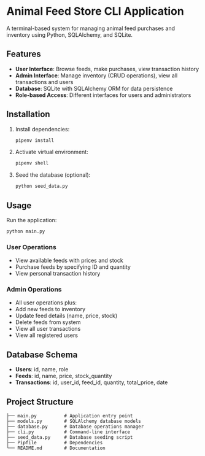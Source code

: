 # Animal Feed Store CLI Application

A terminal-based system for managing animal feed purchases and inventory using Python, SQLAlchemy, and SQLite.

## Features

- **User Interface**: Browse feeds, make purchases, view transaction history
- **Admin Interface**: Manage inventory (CRUD operations), view all transactions and users
- **Database**: SQLite with SQLAlchemy ORM for data persistence
- **Role-based Access**: Different interfaces for users and administrators

## Installation

1. Install dependencies:
   ```bash
   pipenv install
   ```

2. Activate virtual environment:
   ```bash
   pipenv shell
   ```

3. Seed the database (optional):
   ```bash
   python seed_data.py
   ```

## Usage

Run the application:
```bash
python main.py
```

### User Operations
- View available feeds with prices and stock
- Purchase feeds by specifying ID and quantity
- View personal transaction history

### Admin Operations
- All user operations plus:
- Add new feeds to inventory
- Update feed details (name, price, stock)
- Delete feeds from system
- View all user transactions
- View all registered users

## Database Schema

- **Users**: id, name, role
- **Feeds**: id, name, price, stock_quantity
- **Transactions**: id, user_id, feed_id, quantity, total_price, date

## Project Structure

```
├── main.py          # Application entry point
├── models.py        # SQLAlchemy database models
├── database.py      # Database operations manager
├── cli.py           # Command-line interface
├── seed_data.py     # Database seeding script
├── Pipfile          # Dependencies
└── README.md        # Documentation
```